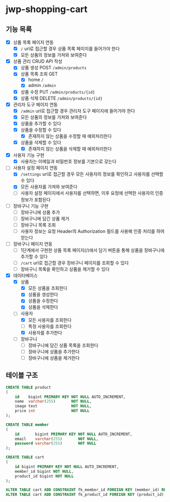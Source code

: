 # jwp-shopping-cart

## 기능 목록

- [x] 상품 목록 페이지 연동
    - [x] `/` url로 접근할 경우 상품 목록 페이지를 들어가야 한다
    - [x] 모든 상품의 정보를 가져와 보여준다
- [x] 상품 관리 CRUD API 작성
    - [x] 상품 생성 POST `/admin/products`
    - [x] 상품 목록 조회 GET
        - [x] home `/`
        - [x] admin `/admin`
    - [x] 상품 수정 PUT `/admin/products/{id}`
    - [x] 상품 삭제 DELETE `/admin/products/{id}`
- [x] 관리자 도구 페이지 연동
    - [x] `/admin` url로 접근할 경우 관리자 도구 페이지에 들어가야 한다
    - [x] 모든 상품의 정보를 가져와 보여준다
    - [x] 상품을 추가할 수 있다
    - [x] 상품을 수정할 수 있다
        - [x] 존재하지 않는 상품을 수정할 때 예외처리한다
    - [x] 상품을 삭제할 수 있다
        - [x] 존재하지 않는 상품을 삭제할 때 예외처리한다
- [x] 사용자 기능 구현
    - [x] 사용자는 이메일과 비밀번호 정보를 기본으로 갖는다
- [ ] 사용자 설정 페이지 연동
    - [x] `/settings` url로 접근할 경우 모든 사용자의 정보를 확인하고 사용자를 선택할 수 있다
    - [x] 모든 사용자를 가져와 보여준다
    - [ ] 사용자 설정 페이지에서 사용자를 선택하면, 이후 요청에 선택한 사용자의 인증 정보가 포함된다
- [ ] 장바구니 기능 구현
    - [ ] 장바구니에 상품 추가
    - [ ] 장바구니에 담긴 상품 제거
    - [ ] 장바구니 목록 조회
    - [ ] 사용자 정보는 요청 Header의 Authorization 필드를 사용해 인증 처리를 하여 얻는다
- [ ] 장바구니 페이지 연동
    - [ ] 1단계에서 구현한 상품 목록 페이지(/)에서 담기 버튼을 통해 상품을 장바구니에 추가할 수 있다
    - [ ] `/cart` url로 접근할 경우 장바구니 페이지를 조회할 수 있다
    - [ ] 장바구니 목록을 확인하고 상품을 제거할 수 있다
- [x] 데이터베이스
    - [x] 상품
        - [x] 모든 상품을 조회한다
        - [x] 상품을 생성한다
        - [x] 상품을 수정한다
        - [x] 상품을 삭제한다
    -[ ] 사용자
        - [x] 모든 사용자를 조회한다
        - [ ] 특정 사용자를 조회한다
        - [x] 사용자를 추가한다
    - [ ] 장바구니
        - [ ] 장바구니에 담긴 상품 목록을 조회한다
        - [ ] 장바구니에 상품을 추가한다
        - [ ] 장바구니에 상품을 제거한다

## 테이블 구조

```sql
CREATE TABLE product
(
    id    bigint PRIMARY KEY NOT NULL AUTO_INCREMENT,
    name  varchar(255)       NOT NULL,
    image text               NOT NULL,
    price int                NOT NULL
);

CREATE TABLE member
(
    id       bigint PRIMARY KEY NOT NULL AUTO_INCREMENT,
    email    varchar(255)       NOT NULL,
    password varchar(255)       NOT NULL
);

CREATE TABLE cart
(
    id bigint PRIMARY KEY NOT NULL AUTO_INCREMENT,
    member_id bigint NOT NULL,
    product_id bigint NOT NULL
);

ALTER TABLE cart ADD CONSTRAINT fk_member_id FOREIGN KEY (member_id) REFERENCES member (id) ON DELETE CASCADE;
ALTER TABLE cart ADD CONSTRAINT fk_product_id FOREIGN KEY (product_id) REFERENCES product (id) ON DELETE CASCADE;
```


